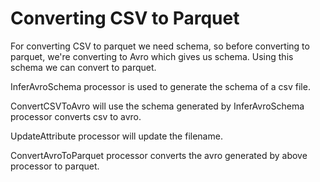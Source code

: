 # Converting CSV to Parquet

For converting CSV to parquet we need schema, so before converting to parquet, we're converting to Avro which gives us schema. Using this schema we can convert to parquet.

InferAvroSchema processor is used to generate the schema of a csv file.

ConvertCSVToAvro will use the schema generated by InferAvroSchema processor converts csv to avro.

UpdateAttribute processor will update the filename.

ConvertAvroToParquet processor converts the avro generated by above processor to parquet.
